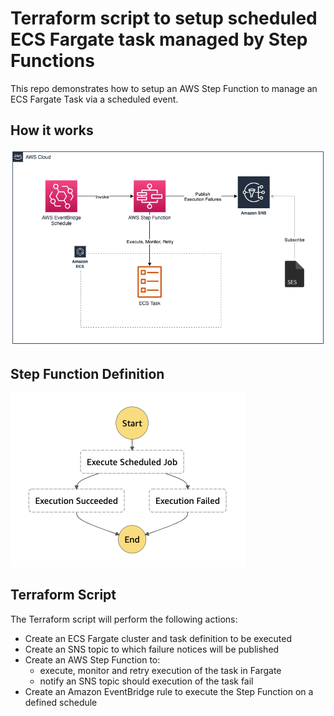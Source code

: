# Terraform script to setup scheduled ECS Fargate task managed by Step Functions

This repo demonstrates how to setup an AWS Step Function to manage an ECS Fargate Task via a scheduled event.

## How it works
![arch](docs/architecture.png "Architecture")

## Step Function Definition
![step function flow](docs/step-function-flow.png "Step Function Flow")


## Terraform Script

The Terraform script will perform the following actions:

- Create an ECS Fargate cluster and task definition to be executed
- Create an SNS topic to which failure notices will be published
- Create an AWS Step Function to:
  - execute, monitor and retry execution of the task in Fargate
  - notify an SNS topic should execution of the task fail
- Create an Amazon EventBridge rule to execute the Step Function on a defined schedule


